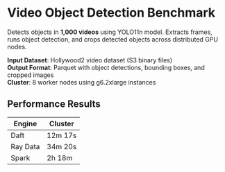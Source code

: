 # Video Object Detection Benchmark

Detects objects in **1,000 videos** using YOLO11n model. Extracts frames, runs object detection, and crops detected objects across distributed GPU nodes.

**Input Dataset**: Hollywood2 video dataset (S3 binary files)  
**Output Format**: Parquet with object detections, bounding boxes, and cropped images  
**Cluster**: 8 worker nodes using g6.2xlarge instances  

## Performance Results

| Engine   | Cluster |
|----------|---------|
| Daft     | 12m 17s |
| Ray Data | 34m 20s |
| Spark    | 2h 18m  |